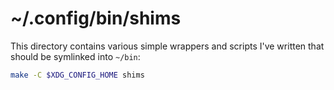 # ~/.config/bin/shims

This directory contains various simple wrappers and scripts I've written that
should be symlinked into `~/bin`:

```sh
make -C $XDG_CONFIG_HOME shims
```
